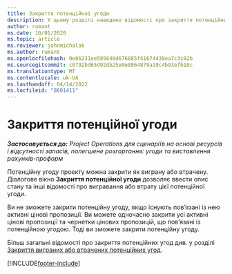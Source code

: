 ```yaml
---
title: Закриття потенційної угоди
description: У цьому розділі наведено відомості про закриття потенційних угод.
author: rumant
ms.date: 10/01/2020
ms.topic: article
ms.reviewer: johnmichalak
ms.author: rumant
ms.openlocfilehash: 0e86231ee595646d676885f41674438ea7c3c02b
ms.sourcegitcommit: c0792bd65d92db25e0e8864879a19c4b93efb10c
ms.translationtype: MT
ms.contentlocale: uk-UA
ms.lasthandoff: 04/14/2022
ms.locfileid: "8601411"
---
```

# <a name="close-an-opportunity"></a>Закриття потенційної угоди

_**Застосовується до:** Project Operations для сценаріїв на основі ресурсів і відсутності запасів, полегшене розгортання: угоди та виставлення рахунків-проформ_

Потенційну угоду проекту можна закрити як виграну або втрачену. Діалогове вікно **Закриття потенційної угоди** дозволяє ввести опис стану та інші відомості про вигравання або втрату цієї потенційної угоди.

Ви не зможете закрити потенційну угоду, якщо існують пов’язані із нею активні цінові пропозиції. Ви можете одночасно закрити усі активні цінові пропозиції та чернетки цінових пропозицій, що пов’язані із потенційною угодою. Тоді ви зможете закрити потенційну угоду.

Більш загальні відомості про закриття потенційних угод див. у розділі [Закриття виграних або втрачених потенційних угод](/dynamics365/sales-enterprise/close-opportunity-won-lost-sales).


[!INCLUDE[footer-include](../includes/footer-banner.md)]